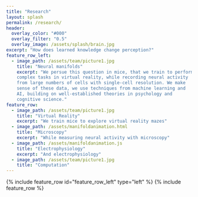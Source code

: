 ```yaml
---
title: "Research"
layout: splash
permalink: /research/
header:
  overlay_color: "#000"
  overlay_filter: "0.5"
  overlay_image: /assets/splash/brain.jpg
excerpt: "How does learned knowledge change perception?"
feature_row_left:
  - image_path: /assets/team/picture1.jpg
    title: "Neural manifolds"
    excerpt: "We persue this question in mice, that we train to perform 
    complex tasks in virtual reality, while recording neural activity 
    from large numbers of cells with single-cell resolution. We make 
    sense of these data, we use techniques from machine learning and 
    AI, building on well-established theories in psychology and 
    cognitive science."
feature_row:
  - image_path: /assets/team/picture1.jpg
    title: "Virtual Reality"
    excerpt: "We train mice to explore virtual reality mazes"
  - image_path: /assets/manifoldanimation.html
    title: "Microscopy"
    excerpt: "While measuring neural activity with microscopy"
  - image_path: /assets/manifoldanimation.js
    title: "Electrophysiology"
    excerpt: "And electrophysiology"
  - image_path: /assets/team/picture1.jpg
    title: "Computation"
---
```


{% include feature_row id="feature_row_left" type="left" %}
{% include feature_row %}


